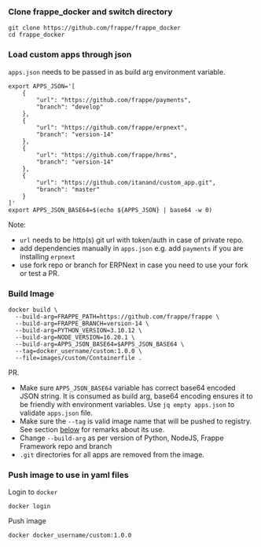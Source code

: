 ### Clone frappe_docker and switch directory

```shell
git clone https://github.com/frappe/frappe_docker
cd frappe_docker
```

### Load custom apps through json

`apps.json` needs to be passed in as build arg environment variable.

```shell
export APPS_JSON='[
    {
        "url": "https://github.com/frappe/payments",
        "branch": "develop"
    },
    {
        "url": "https://github.com/frappe/erpnext",
        "branch": "version-14"
    },
    {
        "url": "https://github.com/frappe/hrms",
        "branch": "version-14"
    },
    {
        "url": "https://github.com/itanand/custom_app.git",
        "branch": "master"
    }
]'
export APPS_JSON_BASE64=$(echo ${APPS_JSON} | base64 -w 0)
```


Note:

- `url` needs to be http(s) git url with token/auth in case of private repo.
- add dependencies manually in `apps.json` e.g. add `payments` if you are installing `erpnext`
- use fork repo or branch for ERPNext in case you need to use your fork or test a PR.

### Build Image

```shell
docker build \
  --build-arg=FRAPPE_PATH=https://github.com/frappe/frappe \
  --build-arg=FRAPPE_BRANCH=version-14 \
  --build-arg=PYTHON_VERSION=3.10.12 \
  --build-arg=NODE_VERSION=16.20.1 \
  --build-arg=APPS_JSON_BASE64=$APPS_JSON_BASE64 \
  --tag=docker_username/custom:1.0.0 \
  --file=images/custom/Containerfile .
```

 PR.
- Make sure `APPS_JSON_BASE64` variable has correct base64 encoded JSON string. It is consumed as build arg, base64 encoding ensures it to be friendly with environment variables. Use `jq empty apps.json` to validate `apps.json` file.
- Make sure the `--tag` is valid image name that will be pushed to registry. See section [below](#use-images) for remarks about its use.
- Change `--build-arg` as per version of Python, NodeJS, Frappe Framework repo and branch
- `.git` directories for all apps are removed from the image.

### Push image to use in yaml files

Login to `docker`

```shell
docker login
```

Push image

```shell
docker docker_username/custom:1.0.0
```
